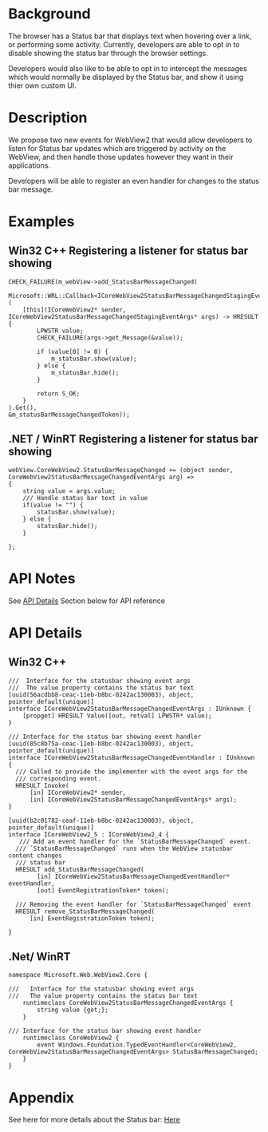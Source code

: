 <!-- USAGE
  * Fill in each of the sections (like Background) below
  * Wrap code with `single line of code` or ```code block```
  * Before submitting, delete all <!-- TEMPLATE marked comments in this file,
    and the following quote banner:
-->
# Background
The browser has a Status bar that displays text when hovering over a link, or performing some activity. Currently, 
developers are able to opt in to disable showing the status bar through the browser 
settings.

Developers would also like to be able to opt in to intercept the messages which would 
normally be displayed by the Status bar, and show it using thier own custom UI. 
# Description
We propose two new events for WebView2 that would allow developers to 
listen for Status bar updates which are triggered by activity on the WebView, and then handle those updates however they want in their applications.

Developers will be able to register an even handler for changes to the status bar message.
# Examples
## Win32 C++ Registering a listener for status bar showing
```
CHECK_FAILURE(m_webView->add_StatusBarMessageChanged(
    Microsoft::WRL::Callback<ICoreWebView2StatusBarMessageChangedStagingEventHandler>(
    [this](ICoreWebView2* sender, ICoreWebView2StatusBarMessageChangedStagingEventArgs* args) -> HRESULT {
        LPWSTR value;
        CHECK_FAILURE(args->get_Message(&value));

        if (value[0] != 0) {
            m_statusBar.show(value);
        } else {
            m_statusBar.hide();
        }

        return S_OK;
    }
).Get(),
&m_statusBarMessageChangedToken));
```
## .NET / WinRT Registering a listener for status bar showing
```
webView.CoreWebView2.StatusBarMessageChanged += (object sender, CoreWebView2StatusBarMessageChangedEventArgs arg) =>
{
    string value = args.value;
    /// Handle status bar text in value
    if(value != "") {
        statusBar.show(value);
    } else {
        statusBar.hide();
    }

};
```
# API Notes
See [API Details](#api-details) Section below for API reference
# API Details
## Win32 C++
```
///  Interface for the statusbar showing event args
///  The value property contains the status bar text
[uuid(56acdbb8-ceac-11eb-b8bc-0242ac130003), object, pointer_default(unique)]
interface ICoreWebView2StatusBarMessageChangedEventArgs : IUnknown {
    [propget] HRESULT Value([out, retval] LPWSTR* value);
}   

/// Interface for the status bar showing event handler
[uuid(85c8b75a-ceac-11eb-b8bc-0242ac130003), object, pointer_default(unique)]
interface ICoreWebView2StatusBarMessageChangedEventHandler : IUnknown {
  /// Called to provide the implementer with the event args for the
  /// corresponding event.
  HRESULT Invoke(
      [in] ICoreWebView2* sender,
      [in] ICoreWebView2StatusBarMessageChangedEventArgs* args);
}

[uuid(b2c01782-ceaf-11eb-b8bc-0242ac130003), object, pointer_default(unique)]
interface ICoreWebView2_5 : ICoreWebView2_4 {
   /// Add an event handler for the `StatusBarMessageChanged` event.
  /// `StatusBarMessageChanged` runs when the WebView statusbar content changes
  /// status bar
  HRESULT add_StatusBarMessageChanged(
        [in] ICoreWebView2StatusBarMessageChangedEventHandler* eventHandler,
        [out] EventRegistrationToken* token);

  /// Removing the event handler for `StatusBarMessageChanged` event
  HRESULT remove_StatusBarMessageChanged(
      [in] EventRegistrationToken token);
       
}
```
## .Net/ WinRT
```
namespace Microsoft.Web.WebView2.Core {

///   Interface for the statusbar showing event args
///   The value property contains the status bar text
    runtimeclass CoreWebView2StatusBarMessageChangedEventArgs {
        string value {get;};
    }

/// Interface for the status bar showing event handler
    runtimeclass CoreWebView2 {
        event Windows.Foundation.TypedEventHandler<CoreWebView2, CoreWebView2StatusBarMessageChangedEventArgs> StatusBarMessageChanged;
    }
}
```
# Appendix
<!-- TEMPLATE
    Anything else that you want to write down for posterity, but
    that isn't necessary to understand the purpose and usage of the API.
    For example, implementation details or links to other resources.
-->
See here for more details about the Status bar: <a href="https://www.computerhope.com/jargon/s/statusbar.htm">Here</a>
